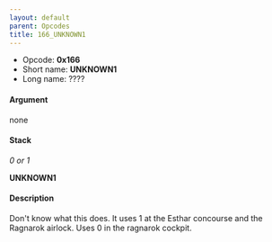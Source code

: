 ```yaml
---
layout: default
parent: Opcodes
title: 166_UNKNOWN1
---
```


-   Opcode: **0x166**
-   Short name: **UNKNOWN1**
-   Long name: ????

#### Argument

none

#### Stack

  
*0 or 1*

**UNKNOWN1**

#### Description

Don't know what this does. It uses 1 at the Esthar concourse and the Ragnarok airlock. Uses 0 in the ragnarok cockpit.
